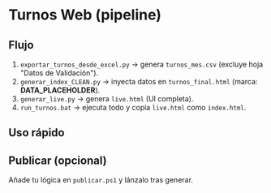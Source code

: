 ﻿# Turnos Web (pipeline)

## Flujo
1) `exportar_turnos_desde_excel.py` -> genera `turnos_mes.csv` (excluye hoja "Datos de Validación").
2) `generar_index_CLEAN.py` -> inyecta datos en `turnos_final.html` (marca: __DATA_PLACEHOLDER__).
3) `generar_live.py` -> genera `live.html` (UI completa).
4) `run_turnos.bat` -> ejecuta todo y copia `live.html` como `index.html`.

## Uso rápido

## Publicar (opcional)
Añade tu lógica en `publicar.ps1` y lánzalo tras generar.

